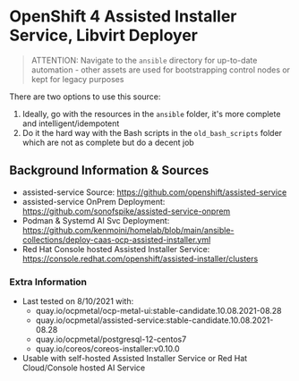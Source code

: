 # OpenShift 4 Assisted Installer Service, Libvirt Deployer

> ATTENTION: Navigate to the `ansible` directory for up-to-date automation - other assets are used for bootstrapping control nodes or kept for legacy purposes

There are two options to use this source:

1. Ideally, go with the resources in the `ansible` folder, it's more complete and intelligent/idempotent
2. Do it the hard way with the Bash scripts in the `old_bash_scripts` folder which are not as complete but do a decent job

## Background Information & Sources

- assisted-service Source: https://github.com/openshift/assisted-service
- assisted-service OnPrem Deployment: https://github.com/sonofspike/assisted-service-onprem
- Podman & Systemd AI Svc Deployment: https://github.com/kenmoini/homelab/blob/main/ansible-collections/deploy-caas-ocp-assisted-installer.yml
- Red Hat Console hosted Assisted Installer Service: https://console.redhat.com/openshift/assisted-installer/clusters

### Extra Information

- Last tested on 8/10/2021 with:
  - quay.io/ocpmetal/ocp-metal-ui:stable-candidate.10.08.2021-08.28
  - quay.io/ocpmetal/assisted-service:stable-candidate.10.08.2021-08.28
  - quay.io/ocpmetal/postgresql-12-centos7
  - quay.io/coreos/coreos-installer:v0.10.0
- Usable with self-hosted Assisted Installer Service or Red Hat Cloud/Console hosted AI Service